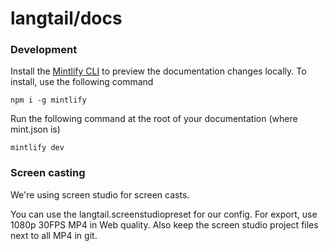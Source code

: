 # langtail/docs

### Development

Install the [Mintlify CLI](https://www.npmjs.com/package/mintlify) to preview the documentation changes locally. To install, use the following command

```
npm i -g mintlify
```

Run the following command at the root of your documentation (where mint.json is)

```
mintlify dev
```

### Screen casting

We're using screen studio for screen casts.

You can use the langtail.screenstudiopreset for our config. For export, use 1080p 30FPS MP4 in Web quality. Also keep the screen studio project files next to all MP4 in git.